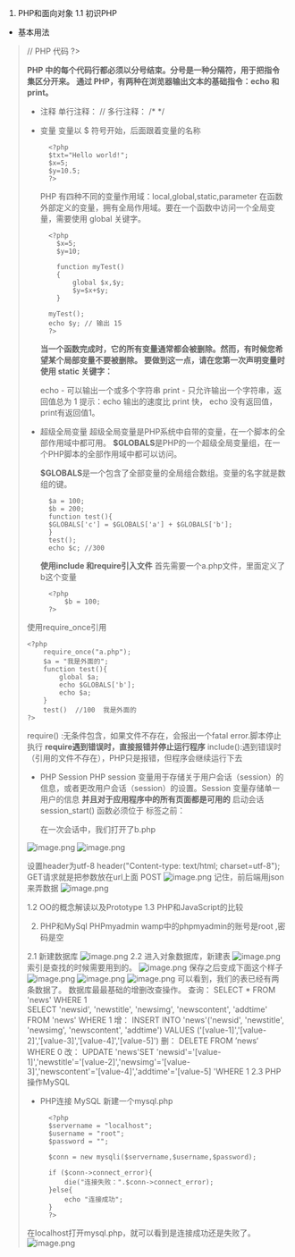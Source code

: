1. PHP和面向对象
1.1 初识PHP
* 基本用法 

><?php
// PHP 代码
?>

   **PHP 中的每个代码行都必须以分号结束。分号是一种分隔符，用于把指令集区分开来。**
  **通过 PHP，有两种在浏览器输出文本的基础指令：echo 和 print。**

* 注释
单行注释： //
多行注释： /* */

* 变量
变量以 \$ 符号开始，后面跟着变量的名称

        <?php
        $txt="Hello world!";
        $x=5;
        $y=10.5;
        ?>

    PHP 有四种不同的变量作用域：local,global,static,parameter
在函数外部定义的变量，拥有全局作用域。要在一个函数中访问一个全局变量，需要使用 global 关键字。

        <?php
          $x=5;
          $y=10;
 
          function myTest()
          {
              global $x,$y;
              $y=$x+$y;
          }
 
        myTest();
        echo $y; // 输出 15
        ?>

  **当一个函数完成时，它的所有变量通常都会被删除。然而，有时候您希望某个局部变量不要被删除。
要做到这一点，请在您第一次声明变量时使用 static 关键字：**

  echo - 可以输出一个或多个字符串
print - 只允许输出一个字符串，返回值总为 1
提示：echo 输出的速度比 print 快， echo 没有返回值，print有返回值1。

* 超级全局变量
超级全局变量是PHP系统中自带的变量，在一个脚本的全部作用域中都可用。
**$GLOBALS**是PHP的一个超级全局变量组，在一个PHP脚本的全部作用域中都可以访问。


  **$GLOBALS**是一个包含了全部变量的全局组合数组。变量的名字就是数组的键。

        $a = 100;
        $b = 200;
        function test(){
        $GLOBALS['c'] = $GLOBALS['a'] + $GLOBALS['b'];
        }
        test();
        echo $c; //300

  **使用include 和require引入文件**
  首先需要一个a.php文件，里面定义了b这个变量

        <?php
            $b = 100;
        ?>
使用require_once引用

    <?php
        require_once("a.php");
        $a = "我是外面的";
        function test(){
            global $a;
            echo $GLOBALS['b'];
            echo $a;
        }
        test()  //100  我是外面的
    ?>

require() :无条件包含，如果文件不存在，会报出一个fatal error.脚本停止执行
**require遇到错误时，直接报错并停止运行程序**
include():遇到错误时（引用的文件不存在），PHP只是报错，但程序会继续运行下去

* PHP Session
PHP session 变量用于存储关于用户会话（session）的信息，或者更改用户会话（session）的设置。Session 变量存储单一用户的信息
**并且对于应用程序中的所有页面都是可用的**
启动会话session_start() 函数必须位于 <html> 标签之前：

  在一次会话中，我们打开了b.php


![image.png](https://upload-images.jianshu.io/upload_images/7728915-87fffc0cedbdd918.png?imageMogr2/auto-orient/strip%7CimageView2/2/w/1240)
![image.png](https://upload-images.jianshu.io/upload_images/7728915-2c1758857d34e988.png?imageMogr2/auto-orient/strip%7CimageView2/2/w/1240)

设置header为utf-8
header("Content-type: text/html; charset=utf-8"); 
GET请求就是把参数放在url上面
POST
![image.png](https://upload-images.jianshu.io/upload_images/7728915-54a2f98c4ddb46b2.png?imageMogr2/auto-orient/strip%7CimageView2/2/w/1240)
记住，前后端用json来弄数据
![image.png](https://upload-images.jianshu.io/upload_images/7728915-60c7c3b07ad75c4d.png?imageMogr2/auto-orient/strip%7CimageView2/2/w/1240)


1.2 OO的概念解读以及Prototype
1.3 PHP和JavaScript的比较

2. PHP和MySql
PHPmyadmin
wamp中的phpmyadmin的账号是root ,密码是空

2.1 新建数据库
![image.png](https://upload-images.jianshu.io/upload_images/7728915-0f3f4cda335da51c.png?imageMogr2/auto-orient/strip%7CimageView2/2/w/1240)
2.2 进入对象数据库，新建表
![image.png](https://upload-images.jianshu.io/upload_images/7728915-b47c91a305b00664.png?imageMogr2/auto-orient/strip%7CimageView2/2/w/1240)
索引是查找的时候需要用到的。
![image.png](https://upload-images.jianshu.io/upload_images/7728915-a980fc8b1d6ed049.png?imageMogr2/auto-orient/strip%7CimageView2/2/w/1240)
保存之后变成下面这个样子
![image.png](https://upload-images.jianshu.io/upload_images/7728915-de379a8154505fd8.png?imageMogr2/auto-orient/strip%7CimageView2/2/w/1240)
![image.png](https://upload-images.jianshu.io/upload_images/7728915-50139ccc5f75069d.png?imageMogr2/auto-orient/strip%7CimageView2/2/w/1240)
![image.png](https://upload-images.jianshu.io/upload_images/7728915-f84dca73ab6e1a52.png?imageMogr2/auto-orient/strip%7CimageView2/2/w/1240)
可以看到，我们的表已经有两条数据了。
数据库最最基础的增删改查操作。
查询：
SELECT * FROM 'news'  WHERE 1    
SELECT 'newsid', 'newstitle', 'newsimg', 'newscontent', 'addtime' FROM 'news' WHERE 1
增：
INSERT INTO 'news'('newsid', 'newstitle', 'newsimg', 'newscontent', 'addtime') VALUES ('[value-1]','[value-2]','[value-3]','[value-4]','[value-5]')
删：
DELETE FROM ’news‘ WHERE 0
改：
UPDATE 'news'SET 'newsid'='[value-1]','newstitle'='[value-2]','newsimg'='[value-3]','newscontent'='[value-4]','addtime'='[value-5] 'WHERE 1
2.3 PHP操作MySQL
* PHP连接 MySQL
  新建一个mysql.php

        <?php
        $servername = "localhost";
        $username = "root";
        $password = "";

        $conn = new mysqli($servername,$username,$password);

        if ($conn->connect_error){
            die("连接失败：".$conn->connect_error);
        }else{
            echo "连接成功";
        }
        ?>
在localhost打开mysql.php，就可以看到是连接成功还是失败了。
![image.png](https://upload-images.jianshu.io/upload_images/7728915-bdc5e8d9625741c8.png?imageMogr2/auto-orient/strip%7CimageView2/2/w/1240)






